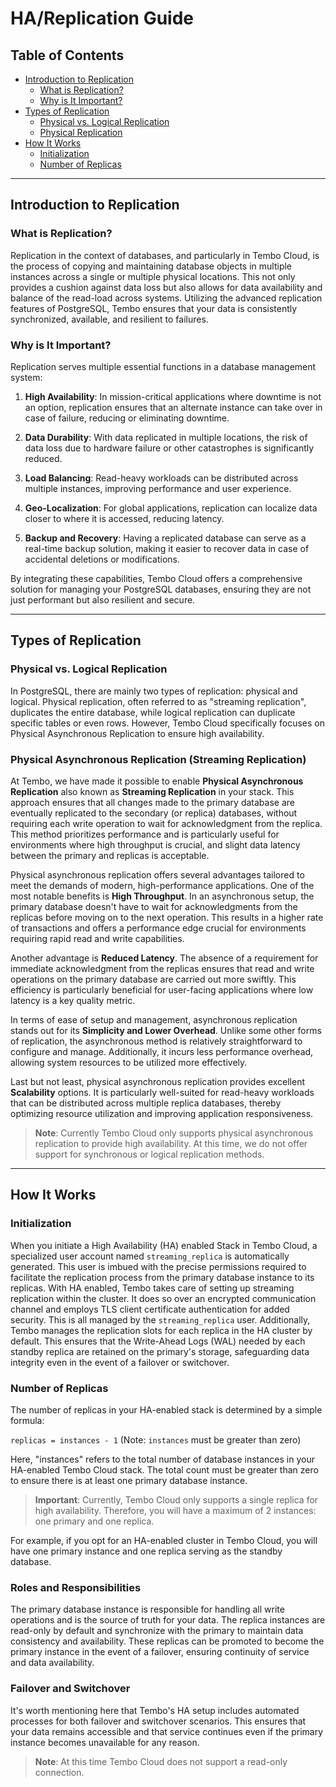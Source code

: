 # HA/Replication Guide

## Table of Contents

- [Introduction to Replication](#introduction-to-replication)
  - [What is Replication?](#what-is-replication)
  - [Why is It Important?](#why-is-it-important)
- [Types of Replication](#types-of-replication)
  - [Physical vs. Logical Replication](#physical-vs-logical-replication)
  - [Physical Replication](#physical-replication)
- [How It Works](#how-it-works)
  - [Initialization](#initialization)
  - [Number of Replicas](#number-of-replicas)

---

## Introduction to Replication

### What is Replication?

Replication in the context of databases, and particularly in Tembo Cloud, is the process of copying and maintaining database objects in multiple instances across a single or multiple physical locations. This not only provides a cushion against data loss but also allows for data availability and balance of the read-load across systems. Utilizing the advanced replication features of PostgreSQL, Tembo ensures that your data is consistently synchronized, available, and resilient to failures.

### Why is It Important?

Replication serves multiple essential functions in a database management system:

1. **High Availability**: In mission-critical applications where downtime is not an option, replication ensures that an alternate instance can take over in case of failure, reducing or eliminating downtime.
  
2. **Data Durability**: With data replicated in multiple locations, the risk of data loss due to hardware failure or other catastrophes is significantly reduced.

3. **Load Balancing**: Read-heavy workloads can be distributed across multiple instances, improving performance and user experience.

4. **Geo-Localization**: For global applications, replication can localize data closer to where it is accessed, reducing latency.

5. **Backup and Recovery**: Having a replicated database can serve as a real-time backup solution, making it easier to recover data in case of accidental deletions or modifications.

By integrating these capabilities, Tembo Cloud offers a comprehensive solution for managing your PostgreSQL databases, ensuring they are not just performant but also resilient and secure.

---

## Types of Replication

### Physical vs. Logical Replication

In PostgreSQL, there are mainly two types of replication: physical and logical. Physical replication, often referred to as "streaming replication", duplicates the entire database, while logical replication can duplicate specific tables or even rows. However, Tembo Cloud specifically focuses on Physical Asynchronous Replication to ensure high availability.

### Physical Asynchronous Replication (Streaming Replication)

At Tembo, we have made it possible to enable **Physical Asynchronous Replication** also known as **Streaming Replication** in your stack. This approach ensures that all changes made to the primary database are eventually replicated to the secondary (or replica) databases, without requiring each write operation to wait for acknowledgment from the replica. This method prioritizes performance and is particularly useful for environments where high throughput is crucial, and slight data latency between the primary and replicas is acceptable.

Physical asynchronous replication offers several advantages tailored to meet the demands of modern, high-performance applications. One of the most notable benefits is **High Throughput**. In an asynchronous setup, the primary database doesn't have to wait for acknowledgments from the replicas before moving on to the next operation. This results in a higher rate of transactions and offers a performance edge crucial for environments requiring rapid read and write capabilities.

Another advantage is **Reduced Latency**. The absence of a requirement for immediate acknowledgment from the replicas ensures that read and write operations on the primary database are carried out more swiftly. This efficiency is particularly beneficial for user-facing applications where low latency is a key quality metric.

In terms of ease of setup and management, asynchronous replication stands out for its **Simplicity and Lower Overhead**. Unlike some other forms of replication, the asynchronous method is relatively straightforward to configure and manage. Additionally, it incurs less performance overhead, allowing system resources to be utilized more effectively.

Last but not least, physical asynchronous replication provides excellent **Scalability** options. It is particularly well-suited for read-heavy workloads that can be distributed across multiple replica databases, thereby optimizing resource utilization and improving application responsiveness.

> **Note**: Currently Tembo Cloud only supports physical asynchronous replication to provide high availability. At this time, we do not offer support for synchronous or logical replication methods.

---

## How It Works

### Initialization

When you initiate a High Availability (HA) enabled Stack in Tembo Cloud, a specialized user account named `streaming_replica` is automatically generated. This user is imbued with the precise permissions required to facilitate the replication process from the primary database instance to its replicas. With HA enabled, Tembo takes care of setting up streaming replication within the cluster. It does so over an encrypted communication channel and employs TLS client certificate authentication for added security. This is all managed by the `streaming_replica` user. Additionally, Tembo manages the replication slots for each replica in the HA cluster by default. This ensures that the Write-Ahead Logs (WAL) needed by each standby replica are retained on the primary's storage, safeguarding data integrity even in the event of a failover or switchover.

### Number of Replicas

The number of replicas in your HA-enabled stack is determined by a simple formula:

`replicas = instances - 1` (Note: `instances` must be greater than zero)

Here, "instances" refers to the total number of database instances in your HA-enabled Tembo Cloud stack. The total count must be greater than zero to ensure there is at least one primary database instance. 

> **Important**: Currently, Tembo Cloud only supports a single replica for high availability. Therefore, you will have a maximum of 2 instances: one primary and one replica.

For example, if you opt for an HA-enabled cluster in Tembo Cloud, you will have one primary instance and one replica serving as the standby database.

### Roles and Responsibilities

The primary database instance is responsible for handling all write operations and is the source of truth for your data. The replica instances are read-only by default and synchronize with the primary to maintain data consistency and availability. These replicas can be promoted to become the primary instance in the event of a failover, ensuring continuity of service and data availability.

### Failover and Switchover

It's worth mentioning here that Tembo's HA setup includes automated processes for both failover and switchover scenarios. This ensures that your data remains accessible and that service continues even if the primary instance becomes unavailable for any reason.

> **Note**: At this time Tembo Cloud does not support a read-only connection.
